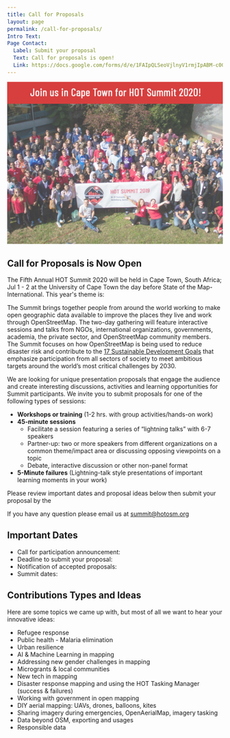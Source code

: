 ```yaml
---
title: Call for Proposals
layout: page
permalink: /call-for-proposals/
Intro Text: 
Page Contact:
  Label: Submit your proposal
  Text: Call for proposals is open!
  Link: https://docs.google.com/forms/d/e/1FAIpQLSeoVjlnyV1rmjIpABM-c0GSGx40SNqagQoEf9hU47iFVQjjRw/viewform
---
```


![](/images/summit-2019-group-photo-banner.jpg)

## Call for Proposals is Now Open

The Fifth Annual HOT Summit 2020 will be held in Cape Town, South Africa; Jul 1 - 2 at the University of Cape Town the day before State of the Map-International. This year's theme is: <!--the **Next Phase of Mapping, new ideas in OSM** -->

The Summit brings together people from around the world working to make open geographic data available to improve the places they live and work through OpenStreetMap. The two-day gathering will feature interactive sessions and talks from NGOs, international organizations, governments, academia, the private sector, and OpenStreetMap community members. The Summit focuses on how OpenStreetMap is being used to reduce disaster risk and contribute to the [17 Sustainable Development Goals](https://sustainabledevelopment.un.org/?menu=1300) that emphasize participation from all sectors of society to meet ambitious targets around the world’s most critical challenges by 2030.

We are looking for unique presentation proposals that engage the audience and create interesting discussions, activities and learning opportunities for Summit participants. We invite you to submit proposals for one of the following types of sessions: 

* **Workshops or training** (1-2 hrs. with group activities/hands-on work)
* **45-minute sessions**
  * Facilitate a session featuring a series of “lightning talks” with 6-7 speakers
  * Partner-up: two or more speakers from different organizations on a common theme/impact area or discussing opposing viewpoints on a topic
  * Debate, interactive discussion or other non-panel format
* **5-Minute failures** (Lightning-talk style presentations of important learning moments in your work)

Please review important dates and proposal ideas below then submit your proposal by the <!--**DEADLINE  APRIL  30, 2019.** -->

If you have any question please email us at summit@hotosm.org

## Important Dates

* Call for participation announcement: <!--**April 1, 2019**-->
* Deadline to submit your proposal: <!--**May 5, 2019**-->
* Notification of accepted proposals: <!--**May 15, 2019**-->
* Summit dates: <!--**September 19-20th, 2019**-->

## Contributions Types and Ideas

Here are some topics we came up with, but most of all we want to hear your innovative ideas:

* Refugee response 
* Public health - Malaria elimination
* Urban resilience
* AI & Machine Learning in mapping
* Addressing new gender challenges in mapping 
* Microgrants & local communities
* New tech in mapping
* Disaster response mapping and using the HOT Tasking Manager (success & failures)
* Working with government in open mapping 
* DIY aerial mapping: UAVs, drones, balloons, kites
* Sharing imagery during emergencies, OpenAerialMap, imagery tasking
* Data beyond OSM, exporting and usages
* Responsible data
